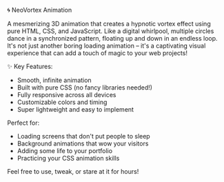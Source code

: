 🌀 NeoVortex Animation

A mesmerizing 3D animation that creates a hypnotic vortex effect using pure HTML, CSS, and JavaScript. Like a digital whirlpool, multiple circles dance in a synchronized pattern,
floating up and down in an endless loop. It's not just another boring loading animation – it's a captivating visual experience that can add a touch of magic to your web projects!

✨ Key Features:
- Smooth, infinite animation
- Built with pure CSS (no fancy libraries needed!)
- Fully responsive across all devices
- Customizable colors and timing
- Super lightweight and easy to implement

Perfect for:
- Loading screens that don't put people to sleep
- Background animations that wow your visitors
- Adding some life to your portfolio
- Practicing your CSS animation skills

Feel free to use, tweak, or stare at it for hours! 
